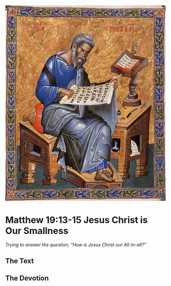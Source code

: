 <img class="intro-right" src="art-matthew.jpg">

# Matthew 19:13-15 Jesus Christ is Our Smallness

*Trying to answer the question, "How is Jesus Christ our All-in-all?"*

## The Text

## The Devotion